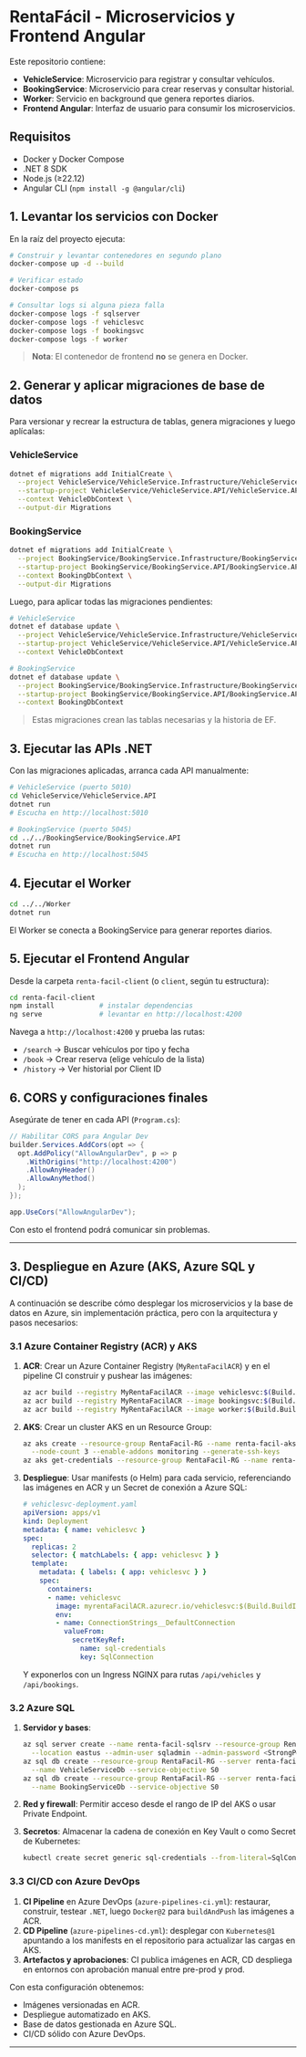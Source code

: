 # RentaFácil - Microservicios y Frontend Angular

Este repositorio contiene:

* **VehicleService**: Microservicio para registrar y consultar vehículos.
* **BookingService**: Microservicio para crear reservas y consultar historial.
* **Worker**: Servicio en background que genera reportes diarios.
* **Frontend Angular**: Interfaz de usuario para consumir los microservicios.

## Requisitos

* Docker y Docker Compose
* .NET 8 SDK
* Node.js (≥22.12)
* Angular CLI (`npm install -g @angular/cli`)

## 1. Levantar los servicios con Docker

En la raíz del proyecto ejecuta:

```bash
# Construir y levantar contenedores en segundo plano
docker-compose up -d --build

# Verificar estado
docker-compose ps

# Consultar logs si alguna pieza falla
docker-compose logs -f sqlserver
docker-compose logs -f vehiclesvc
docker-compose logs -f bookingsvc
docker-compose logs -f worker
```

> **Nota**: El contenedor de frontend **no** se genera en Docker.

## 2. Generar y aplicar migraciones de base de datos

Para versionar y recrear la estructura de tablas, genera migraciones y luego aplícalas:

### VehicleService

```bash
dotnet ef migrations add InitialCreate \
  --project VehicleService/VehicleService.Infrastructure/VehicleService.Infrastructure.csproj \
  --startup-project VehicleService/VehicleService.API/VehicleService.API.csproj \
  --context VehicleDbContext \
  --output-dir Migrations
```

### BookingService

```bash
dotnet ef migrations add InitialCreate \
  --project BookingService/BookingService.Infrastructure/BookingService.Infrastructure.csproj \
  --startup-project BookingService/BookingService.API/BookingService.API.csproj \
  --context BookingDbContext \
  --output-dir Migrations
```

Luego, para aplicar todas las migraciones pendientes:

```bash
# VehicleService
dotnet ef database update \
  --project VehicleService/VehicleService.Infrastructure/VehicleService.Infrastructure.csproj \
  --startup-project VehicleService/VehicleService.API/VehicleService.API.csproj \
  --context VehicleDbContext

# BookingService
dotnet ef database update \
  --project BookingService/BookingService.Infrastructure/BookingService.Infrastructure.csproj \
  --startup-project BookingService/BookingService.API/BookingService.API.csproj \
  --context BookingDbContext
```

> Estas migraciones crean las tablas necesarias y la historia de EF.

## 3. Ejecutar las APIs .NET

Con las migraciones aplicadas, arranca cada API manualmente:

```bash
# VehicleService (puerto 5010)
cd VehicleService/VehicleService.API
dotnet run
# Escucha en http://localhost:5010

# BookingService (puerto 5045)
cd ../../BookingService/BookingService.API
dotnet run
# Escucha en http://localhost:5045
```

## 4. Ejecutar el Worker

```bash
cd ../../Worker
dotnet run
```

El Worker se conecta a BookingService para generar reportes diarios.

## 5. Ejecutar el Frontend Angular

Desde la carpeta `renta-facil-client` (o `client`, según tu estructura):

```bash
cd renta-facil-client
npm install           # instalar dependencias
ng serve              # levantar en http://localhost:4200
```

Navega a `http://localhost:4200` y prueba las rutas:

* `/search`  → Buscar vehículos por tipo y fecha
* `/book`    → Crear reserva (elige vehículo de la lista)
* `/history` → Ver historial por Client ID

## 6. CORS y configuraciones finales

Asegúrate de tener en cada API (`Program.cs`):

```csharp
// Habilitar CORS para Angular Dev
builder.Services.AddCors(opt => {
  opt.AddPolicy("AllowAngularDev", p => p
    .WithOrigins("http://localhost:4200")
    .AllowAnyHeader()
    .AllowAnyMethod()
  );
});

app.UseCors("AllowAngularDev");
```

Con esto el frontend podrá comunicar sin problemas.

---

## 3. Despliegue en Azure (AKS, Azure SQL y CI/CD)

A continuación se describe cómo desplegar los microservicios y la base de datos en Azure, sin implementación práctica, pero con la arquitectura y pasos necesarios:

### 3.1 Azure Container Registry (ACR) y AKS

1. **ACR**: Crear un Azure Container Registry (`MyRentaFacilACR`) y en el pipeline CI construir y pushear las imágenes:

   ```bash
   az acr build --registry MyRentaFacilACR --image vehiclesvc:$(Build.BuildId) VehicleService/VehicleService.API
   az acr build --registry MyRentaFacilACR --image bookingsvc:$(Build.BuildId) BookingService/BookingService.API
   az acr build --registry MyRentaFacilACR --image worker:$(Build.BuildId) Worker
   ```
2. **AKS**: Crear un cluster AKS en un Resource Group:

   ```bash
   az aks create --resource-group RentaFacil-RG --name renta-facil-aks \
     --node-count 3 --enable-addons monitoring --generate-ssh-keys
   az aks get-credentials --resource-group RentaFacil-RG --name renta-facil-aks
   ```
3. **Despliegue**: Usar manifests (o Helm) para cada servicio, referenciando las imágenes en ACR y un Secret de conexión a Azure SQL:

   ```yaml
   # vehiclesvc-deployment.yaml
   apiVersion: apps/v1
   kind: Deployment
   metadata: { name: vehiclesvc }
   spec:
     replicas: 2
     selector: { matchLabels: { app: vehiclesvc } }
     template:
       metadata: { labels: { app: vehiclesvc } }
       spec:
         containers:
         - name: vehiclesvc
           image: myrentaFacilACR.azurecr.io/vehiclesvc:$(Build.BuildId)
           env:
           - name: ConnectionStrings__DefaultConnection
             valueFrom:
               secretKeyRef:
                 name: sql-credentials
                 key: SqlConnection
   ```

   Y exponerlos con un Ingress NGINX para rutas `/api/vehicles` y `/api/bookings`.

### 3.2 Azure SQL

1. **Servidor y bases**:

   ```bash
   az sql server create --name renta-facil-sqlsrv --resource-group RentaFacil-RG \
     --location eastus --admin-user sqladmin --admin-password <StrongP@ssw0rd>
   az sql db create --resource-group RentaFacil-RG --server renta-facil-sqlsrv \
     --name VehicleServiceDb --service-objective S0
   az sql db create --resource-group RentaFacil-RG --server renta-facil-sqlsrv \
     --name BookingServiceDb --service-objective S0
   ```
2. **Red y firewall**: Permitir acceso desde el rango de IP del AKS o usar Private Endpoint.
3. **Secretos**: Almacenar la cadena de conexión en Key Vault o como Secret de Kubernetes:

   ```bash
   kubectl create secret generic sql-credentials --from-literal=SqlConnection="Server=tcp:renta-facil-sqlsrv.database.windows.net;Database=VehicleServiceDb;User ID=sqladmin;Password=..."
   ```

### 3.3 CI/CD con Azure DevOps

1. **CI Pipeline** en Azure DevOps (`azure-pipelines-ci.yml`): restaurar, construir, testear `.NET`, luego `Docker@2` para `buildAndPush` las imágenes a ACR.
2. **CD Pipeline** (`azure-pipelines-cd.yml`): desplegar con `Kubernetes@1` apuntando a los manifests en el repositorio para actualizar las cargas en AKS.
3. **Artefactos y aprobaciones**: CI publica imágenes en ACR, CD despliega en entornos con aprobación manual entre pre-prod y prod.

Con esta configuración obtenemos:

* Imágenes versionadas en ACR.
* Despliegue automatizado en AKS.
* Base de datos gestionada en Azure SQL.
* CI/CD sólido con Azure DevOps.

---
